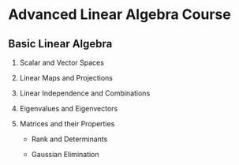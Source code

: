# Advanced Linear Algebra Course 

## Basic Linear Algebra 

1. Scalar and Vector Spaces 

2. Linear Maps and Projections

3. Linear Independence and Combinations 

4. Eigenvalues and Eigenvectors 

5. Matrices and their Properties

   - Rank and Determinants

   - Gaussian Elimination

